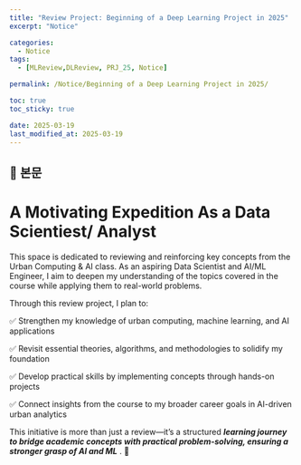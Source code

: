 ```yaml
---
title: "Review Project: Beginning of a Deep Learning Project in 2025"
excerpt: "Notice"

categories:
  - Notice
tags:
  - [MLReview,DLReview, PRJ_25, Notice]

permalink: /Notice/Beginning of a Deep Learning Project in 2025/

toc: true
toc_sticky: true

date: 2025-03-19
last_modified_at: 2025-03-19
---
```


## 🦥 본문


#  A Motivating Expedition As a Data Scientiest/ Analyst 

This space is dedicated to reviewing and reinforcing key concepts from the Urban Computing & AI class. As an aspiring Data Scientist and AI/ML Engineer, I aim to deepen my understanding of the topics covered in the course while applying them to real-world problems.

Through this review project, I plan to:

✅ Strengthen my knowledge of urban computing, machine learning, and AI applications

✅ Revisit essential theories, algorithms, and methodologies to solidify my foundation

✅ Develop practical skills by implementing concepts through hands-on projects

✅ Connect insights from the course to my broader career goals in AI-driven urban analytics

This initiative is more than just a review—it’s a structured ***learning journey to bridge academic concepts with practical problem-solving, ensuring a stronger grasp of AI and ML*** . 🚀
